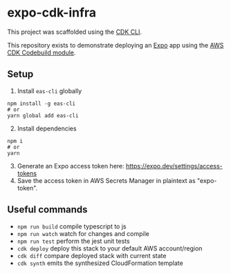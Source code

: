 # expo-cdk-infra

This project was scaffolded using the [CDK CLI](https://docs.aws.amazon.com/cdk/v2/guide/cli.html#cli-init).

This repository exists to demonstrate deploying an [Expo](https://expo.dev/) app using the [AWS CDK Codebuild module](https://docs.aws.amazon.com/cdk/api/v2/docs/aws-cdk-lib.aws_codebuild-readme.html).

## Setup

1. Install `eas-cli` globally

```
npm install -g eas-cli
# or
yarn global add eas-cli
```

2. Install dependencies

```
npm i
# or
yarn
```

3. Generate an Expo access token here: https://expo.dev/settings/access-tokens
4. Save the access token in AWS Secrets Manager in plaintext as "expo-token".

## Useful commands

- `npm run build` compile typescript to js
- `npm run watch` watch for changes and compile
- `npm run test` perform the jest unit tests
- `cdk deploy` deploy this stack to your default AWS account/region
- `cdk diff` compare deployed stack with current state
- `cdk synth` emits the synthesized CloudFormation template
